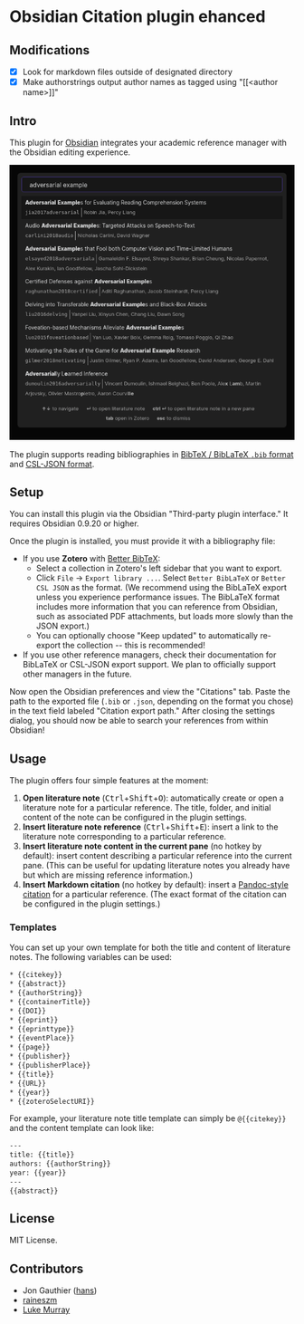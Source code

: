 # Obsidian Citation plugin ehanced

## Modifications

- [x] Look for markdown files outside of designated directory
- [x] Make authorstrings output author names as tagged using "\[\[\<author name\>]]"

## Intro

This plugin for [Obsidian](https://obsidian.md) integrates your academic reference manager with the Obsidian editing experience.

![](screenshot.png)

The plugin supports reading bibliographies in [BibTeX / BibLaTeX `.bib` format][4] and [CSL-JSON format][1].

## Setup

You can install this plugin via the Obsidian "Third-party plugin interface." It requires Obsidian 0.9.20 or higher.

Once the plugin is installed, you must provide it with a bibliography file:

- If you use **Zotero** with [Better BibTeX][2]:
  - Select a collection in Zotero's left sidebar that you want to export.
  - Click `File` -> `Export library ...`. Select `Better BibLaTeX` or `Better CSL JSON` as the format. (We recommend using the BibLaTeX export unless you experience performance issues. The BibLaTeX format includes more information that you can reference from Obsidian, such as associated PDF attachments, but loads more slowly than the JSON export.)
  - You can optionally choose "Keep updated" to automatically re-export the collection -- this is recommended!
- If you use other reference managers, check their documentation for BibLaTeX or CSL-JSON export support. We plan to officially support other managers in the future.

Now open the Obsidian preferences and view the "Citations" tab. Paste the path to the exported file (`.bib` or `.json`, depending on the format you chose) in the text field labeled "Citation export path." After closing the settings dialog, you should now be able to search your references from within Obsidian!

## Usage

The plugin offers four simple features at the moment:

1. **Open literature note** (<kbd>Ctrl</kbd>+<kbd>Shift</kbd>+<kbd>O</kbd>): automatically create or open a literature note for a particular reference. The title, folder, and initial content of the note can be configured in the plugin settings.
2. **Insert literature note reference** (<kbd>Ctrl</kbd>+<kbd>Shift</kbd>+<kbd>E</kbd>): insert a link to the literature note corresponding to a particular reference.
3. **Insert literature note content in the current pane** (no hotkey by default): insert content describing a particular reference into the current pane. (This can be useful for updating literature notes you already have but which are missing reference information.)
4. **Insert Markdown citation** (no hotkey by default): insert a [Pandoc-style citation][3] for a particular reference. (The exact format of the citation can be configured in the plugin settings.)

### Templates

You can set up your own template for both the title and content of literature notes. The following variables can be used:

```
* {{citekey}}
* {{abstract}}
* {{authorString}}
* {{containerTitle}}
* {{DOI}}
* {{eprint}}
* {{eprinttype}}
* {{eventPlace}}
* {{page}}
* {{publisher}}
* {{publisherPlace}}
* {{title}}
* {{URL}}
* {{year}}
* {{zoteroSelectURI}}
```

For example, your literature note title template can simply be `@{{citekey}}` and the content template can look like:

```
---
title: {{title}}
authors: {{authorString}}
year: {{year}}
---
{{abstract}}
```

## License

MIT License.

## Contributors

- Jon Gauthier ([hans](https://github.com/hans))
- [raineszm](https://github.com/raineszm)
- [Luke Murray](https://lukesmurray.com/)

[1]: https://github.com/citation-style-language/schema#csl-json-schema
[2]: https://retorque.re/zotero-better-bibtex/
[3]: https://pandoc.org/MANUAL.html#extension-citations
[4]: http://www.bibtex.org/
